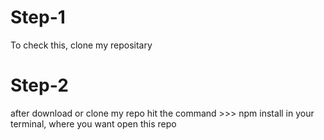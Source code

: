 # Step-1

To  check  this, clone my repositary

# Step-2 
after  download or clone my repo
hit the command >>> npm install
in your terminal, where you want open this repo